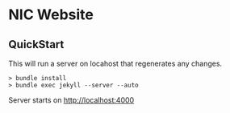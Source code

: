 NIC Website
===========


QuickStart
----------

This will run a server on locahost that regenerates any changes.

    > bundle install
    > bundle exec jekyll --server --auto
    
Server starts on <http://localhost:4000>